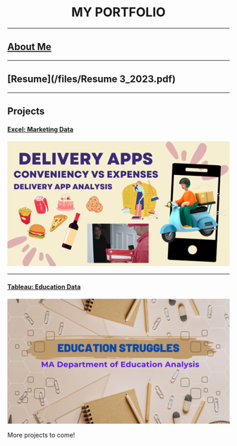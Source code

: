<h1 align="center"> MY PORTFOLIO </h1>

---

## [About Me](AboutMe.md)

---

## [Resume](/files/Resume 3_2023.pdf)

---

## Projects

#### [Excel: Marketing Data](https://www.linkedin.com/pulse/delivery-apps-conveniency-worth-expense-rebecca-chiaro%3FtrackingId=keNYUCyWMJjmph8Fcs6n8g%253D%253D/?trackingId=keNYUCyWMJjmph8Fcs6n8g%3D%3D)
[<img src="images/Data project 1 pic.png?raw=true"/>](https://www.linkedin.com/pulse/delivery-apps-conveniency-worth-expense-rebecca-chiaro%3FtrackingId=keNYUCyWMJjmph8Fcs6n8g%253D%253D/?trackingId=keNYUCyWMJjmph8Fcs6n8g%3D%3D)

---

#### [Tableau: Education Data](https://www.linkedin.com/pulse/ma-education-struggles-rebecca-chiaro%3FtrackingId=CS%252BA%252FAHDqD4ytJyBdAJloA%253D%253D/?trackingId=CS%2BA%2FAHDqD4ytJyBdAJloA%3D%3D)
[<img src="images/Success in Education.png?raw=true"/>](https://www.linkedin.com/pulse/ma-education-struggles-rebecca-chiaro%3FtrackingId=CS%252BA%252FAHDqD4ytJyBdAJloA%253D%253D/?trackingId=CS%2BA%2FAHDqD4ytJyBdAJloA%3D%3D)

More projects to come!




